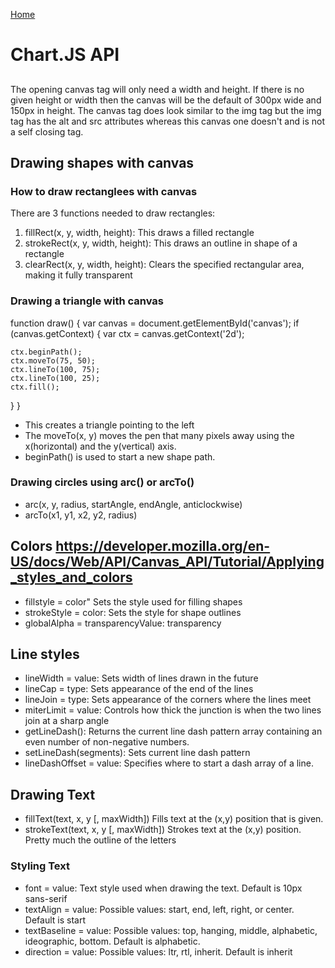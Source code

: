 [Home](README.md)

# Chart.JS API
## <canvas>
The opening canvas tag will only need a width and height. If there is no given height or width then the canvas will be the default of 300px wide and 150px in height. The canvas tag does look similar to the img tag but the img tag has the alt and src attributes whereas this canvas one doesn't and is not a self closing tag. 
## Drawing shapes with canvas
### How to draw rectanglees with canvas
There are 3 functions needed to draw rectangles:
1. fillRect(x, y, width, height): This draws a filled rectangle
2. strokeRect(x, y, width, height): This draws an outline in shape of a rectangle
3. clearRect(x, y, width, height): Clears the specified rectangular area, making it fully transparent
### Drawing a triangle with canvas
function draw() {
  var canvas = document.getElementById('canvas');
  if (canvas.getContext) {
    var ctx = canvas.getContext('2d');

    ctx.beginPath();
    ctx.moveTo(75, 50);
    ctx.lineTo(100, 75);
    ctx.lineTo(100, 25);
    ctx.fill();
  }
}
- This creates a triangle pointing to the left
- The moveTo(x, y) moves the pen that many pixels away using the x(horizontal) and the y(vertical) axis.
- beginPath() is used to start a new shape path. 
### Drawing circles using arc() or arcTo()
- arc(x, y, radius, startAngle, endAngle, anticlockwise)
- arcTo(x1, y1, x2, y2, radius)

## Colors https://developer.mozilla.org/en-US/docs/Web/API/Canvas_API/Tutorial/Applying_styles_and_colors 
- fillstyle = color" Sets the style used for filling shapes
- strokeStyle = color: Sets the style for shape outlines
- globalAlpha = transparencyValue: transparency 

## Line styles
- lineWidth = value:  Sets width of lines drawn in the future
- lineCap = type: Sets appearance of the end of the lines
- lineJoin = type: Sets appearance of the corners where the lines meet
- miterLimit = value: Controls how thick the junction is when the two lines join at a sharp angle
- getLineDash(): Returns the current line dash pattern array containing an even number of non-negative numbers.
- setLineDash(segments): Sets current line dash pattern
- lineDashOffset = value: Specifies where to start a dash array of a line.

## Drawing Text
- fillText(text, x, y [, maxWidth])
Fills text at the (x,y) position that is given. 
- strokeText(text, x, y [, maxWidth])
Strokes text at the (x,y) position. Pretty much the outline of the letters
### Styling Text
- font = value: Text style used when drawing the text. Default is 10px sans-serif
- textAlign = value: Possible values: start, end, left, right, or center. Default is start
- textBaseline = value: Possible values: top, hanging, middle, alphabetic, ideographic, bottom. Default is alphabetic.
- direction = value: Possible values: ltr, rtl, inherit. Default is inherit